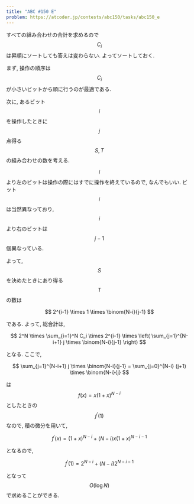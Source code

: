 ```yaml
---
title: "ABC #150 E"
problem: https://atcoder.jp/contests/abc150/tasks/abc150_e
---
```

すべての組み合わせの合計を求めるので $$ C_i $$ は昇順にソートしても答えは変わらない. よってソートしておく.

まず, 操作の順序は $$ C_i $$ が小さいビットから順に行うのが最適である.

次に, あるビット $$ i $$ を操作したときに $$ j $$ 点得る $$ S, T $$ の組み合わせの数を考える.

$$ i $$ より左のビットは操作の際にはすでに操作を終えているので, なんでもいい. ビット $$ i $$ は当然異なっており, $$ i $$ より右のビットは $$ j-1 $$ 個異なっている.

よって, $$ S $$ を決めたときにあり得る $$ T $$ の数は

$$
2^{i-1} \times 1 \times \binom{N-i}{j-1}
$$

である. よって, 総合計は,

$$
2^N \times \sum_{i=1}^N C_i \times 2^{i-1} \times \left( \sum_{j=1}^{N-i+1} j \times \binom{N-i}{j-1} \right)
$$

となる. ここで,

$$
\sum_{j=1}^{N-i+1} j \times \binom{N-i}{j-1} = \sum_{j=0}^{N-i} (j+1) \times \binom{N-i}{j}
$$

は $$ f(x) = x(1+x)^{N-i} $$ としたときの $$ f^{\prime}(1) $$ なので, 積の微分を用いて,

$$
f^{\prime}(x) = (1+x)^{N-i} + (N-i)x(1+x)^{N-i-1}
$$

となるので,

$$
f^{\prime}(1) = 2^{N-i} + (N-i)2^{N-i-1}
$$

となって $$ O(\log N) $$ で求めることができる.
